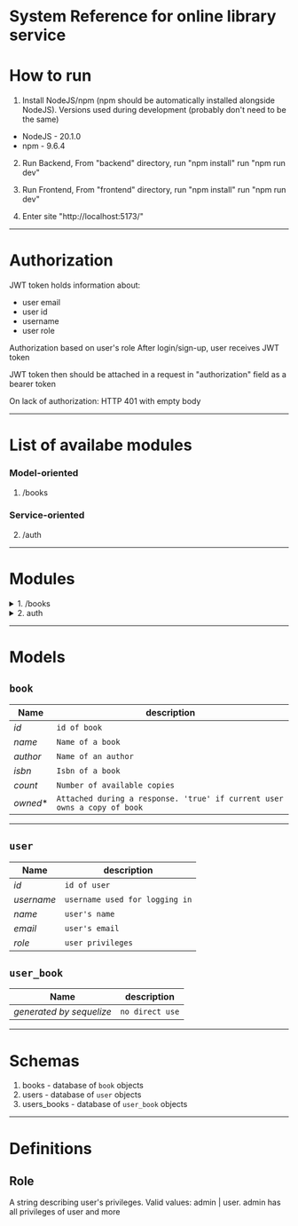 # System Reference for online library service

# How to run
1. Install NodeJS/npm (npm should be automatically installed alongside NodeJS).
Versions used during development (probably don't need to be the same)
- NodeJS - 20.1.0
- npm - 9.6.4

2. Run Backend,
From "backend" directory, 
run "npm install"
run "npm run dev"

3. Run Frontend,
From "frontend" directory, 
run "npm install"
run "npm run dev"

4. Enter site "http://localhost:5173/"
---
# Authorization
JWT token holds information about:
- user email
- user id
- username
- user role

Authorization based on user's role
After login/sign-up, user receives JWT token

JWT token then should be attached in a request in "authorization" field as 
a bearer token

On lack of authorization:
HTTP 401 with empty body

---
# List of availabe modules
### Model-oriented
1. /books

### Service-oriented
2. /auth

---
# Modules
<details>
<summary>1. /books</summary>

# List books
GET /books
> Requirements: None
## Return value
Array of `book`

---
# Get book
GET /books/{id}
> Requirements: None
## Return value

A `book` object
HTTP 404 with empty body on missing book

## Arguments
| Path arguments | |
--- | --- 
*id* | `id of book`

---
# Create book
POST /books
> Requirements: Role(admin)
## Return value

A newly created `book` object
HTTP 400 with empty body on bad arguments

## Arguments
| Body arguments | |
--- | --- 
*name* | `Name of a book`
*author* | `Name of an author`
*isbn* | `Isbn of a book`
*count* | `Number of available copies`

---
# Update book
PUT /books/{id}
> Requirements: Role(admin)
## Return value

An updated `book` object
HTTP 400 with empty body on bad arguments

## Arguments
| Path arguments | |
--- | --- 
*id* | `id of book`

| Body arguments | | |
--- | --- | ---
*name* | `Name of a book` | *Optional*
*author* | `Name of an author` | *Optional*
*isbn* | `Isbn of a book` | *Optional*
*count* | `Number of available copies` | *Optional*

---
# Delete book
DELETE /books/{id}
> Requirements: Role(admin)
## Return value

A deleted `book` object
HTTP 400 with empty body on missing book

## Arguments
| Path arguments | |
--- | --- 
*id* | `id of book`

# Claim book
POST /books/{id}/claim
> Requirements: Role(user)
## Return value

Claimed `book` object
HTTP 400 with empty body on bad arguments
HTTP 400 with empty body on book not available
HTTP 400 with empty body on book already claimed by user

## Arguments
| Path arguments | |
--- | --- 
*id* | `id of book`

# Return book
POST /books/{id}/return
> Requirements: Role(user)
## Return value

Returned `book` object
HTTP 400 with empty body on bad arguments
HTTP 400 with empty body on user does not own book

## Arguments
| Path arguments | |
--- | --- 
*id* | `id of book`

</details>

<details>
<summary>2. auth</summary>

# Login
POST /auth/login
> Requirements: None
## Return value

A `login_token` object
HTTP 400 with empty body on bad arguments
Redirects to previous page

## Arguments
| Body arguments | |
--- | --- 
*username* | `username` 
*password* | `user's password`

# Sign-Up
POST /auth/signup
> Requirements: None
## Return value

A `login_token` object
HTTP 400 with empty body on bad arguments
Redirects to previous page

</details>

---
# Models
## `book`
| Name | description |
--- | --- 
*id* | `id of book`
*name* | `Name of a book` 
*author* | `Name of an author`
*isbn* | `Isbn of a book` 
*count* | `Number of available copies` 
*owned** | `Attached during a response. 'true' if current user owns a copy of book`

---

## `user`
| Name | description |
--- | --- 
*id* | `id of user`
*username* | `username used for logging in` 
*name* | `user's name`
*email* | `user's email`
*role* | `user privileges`

## `user_book`
| Name | description |
--- | --- 
*generated by sequelize* | `no direct use`

---
# Schemas
1. books - database of `book` objects
2. users - database of `user` objects
3. users_books - database of `user_book` objects

---
# Definitions

## Role
A string describing user's privileges.
Valid values: admin | user.
admin has all privileges of user and more
